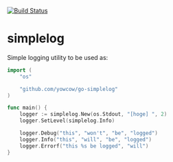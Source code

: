 [![Build Status](https://travis-ci.org/yowcow/go-simplelog.svg?branch=master)](https://travis-ci.org/yowcow/go-simplelog)

simplelog
=========

Simple logging utility to be used as:

```go
import (
    "os"

    "github.com/yowcow/go-simplelog"
)

func main() {
    logger := simplelog.New(os.Stdout, "[hoge] ", 2)
    logger.SetLevel(simplelog.Info)

    logger.Debug("this", "won't", "be", "logged")
    logger.Info("this", "will", "be", "logged")
    logger.Errorf("this %s be logged", "will")
}
```
